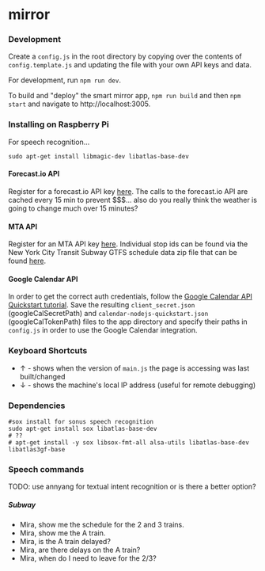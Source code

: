 # mirror

### Development

Create a `config.js` in the root directory by copying over the contents of `config.template.js` and updating the file with your own API keys and data.

For development, run `npm run dev`.

To build and "deploy" the smart mirror app, `npm run build` and then `npm start` and navigate to http://localhost:3005.

### Installing on Raspberry Pi

For speech recognition...
```
sudo apt-get install libmagic-dev libatlas-base-dev
```

#### Forecast.io API

Register for a forecast.io API key [here](https://developer.forecast.io/). The calls to the forecast.io API are cached every 15 min to prevent $$$... also do you really think the weather is going to change much over 15 minutes?

#### MTA API

Register for an MTA API key [here](http://datamine.mta.info/user/register). Individual stop ids can be found via the New York City Transit Subway GTFS schedule data zip file that can be found [here](http://web.mta.info/developers/developer-data-terms.html#data).

#### Google Calendar API

In order to get the correct auth credentials, follow the [Google Calendar API Quickstart tutorial](https://developers.google.com/google-apps/calendar/quickstart/nodejs). Save the resulting `client_secret.json` (googleCalSecretPath) and `calendar-nodejs-quickstart.json` (googleCalTokenPath) files to the app directory and specify their paths in `config.js` in order to use the Google Calendar integration.

### Keyboard Shortcuts

* &uarr; - shows when the version of `main.js` the page is accessing was last built/changed
* &darr; - shows the machine's local IP address (useful for remote debugging)

### Dependencies

```
#sox install for sonus speech recognition
sudo apt-get install sox libatlas-base-dev
# ??
# apt-get install -y sox libsox-fmt-all alsa-utils libatlas-base-dev libatlas3gf-base
```

### Speech commands

TODO: use annyang for textual intent recognition or is there a better option?

##### Subway
* Mira, show me the schedule for the 2 and 3 trains.
* Mira, show me the A train.
* Mira, is the A train delayed?
* Mira, are there delays on the A train?
* Mira, when do I need to leave for the 2/3?
